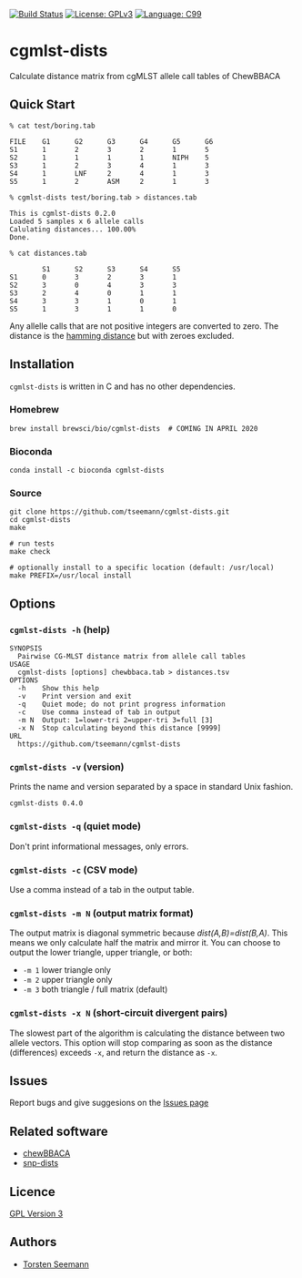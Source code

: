 [![Build Status](https://travis-ci.org/tseemann/cgmlst-dists.svg?branch=master)](https://travis-ci.org/tseemann/cgmlst-dists)
[![License: GPLv3](https://img.shields.io/badge/License-GPL%20v3-blue.svg)](https://www.gnu.org/licenses/gpl-3.0)
[![Language: C99](https://img.shields.io/badge/Language-ANSI_C-orangered.svg)](https://en.wikipedia.org/wiki/ANSI_C)

# cgmlst-dists

Calculate distance matrix from cgMLST allele call tables of ChewBBACA

## Quick Start

```
% cat test/boring.tab

FILE    G1      G2      G3      G4      G5      G6
S1      1       2       3       2       1       5
S2      1       1       1       1       NIPH    5
S3      1       2       3       4       1       3
S4      1       LNF     2       4       1       3
S5      1       2       ASM     2       1       3

% cgmlst-dists test/boring.tab > distances.tab

This is cgmlst-dists 0.2.0
Loaded 5 samples x 6 allele calls
Calulating distances... 100.00%
Done.

% cat distances.tab

        S1      S2      S3      S4      S5
S1      0       3       2       3       1
S2      3       0       4       3       3
S3      2       4       0       1       1
S4      3       3       1       0       1
S5      1       3       1       1       0
```

Any allelle calls that are not positive integers are converted to zero.
The distance is the 
[hamming distance](https://en.wikipedia.org/wiki/Hamming_distance)
but with zeroes excluded.

## Installation

`cgmlst-dists` is written in C and has no other dependencies.

### Homebrew
```
brew install brewsci/bio/cgmlst-dists  # COMING IN APRIL 2020
```

### Bioconda
```
conda install -c bioconda cgmlst-dists
```

### Source

```
git clone https://github.com/tseemann/cgmlst-dists.git
cd cgmlst-dists
make

# run tests
make check

# optionally install to a specific location (default: /usr/local)
make PREFIX=/usr/local install
```

## Options

### `cgmlst-dists -h` (help)

```
SYNOPSIS
  Pairwise CG-MLST distance matrix from allele call tables
USAGE
  cgmlst-dists [options] chewbbaca.tab > distances.tsv
OPTIONS
  -h    Show this help
  -v    Print version and exit
  -q    Quiet mode; do not print progress information
  -c    Use comma instead of tab in output
  -m N  Output: 1=lower-tri 2=upper-tri 3=full [3]
  -x N  Stop calculating beyond this distance [9999]
URL
  https://github.com/tseemann/cgmlst-dists
```

### `cgmlst-dists -v` (version)

Prints the name and version separated by a space in standard Unix fashion.

```
cgmlst-dists 0.4.0
```

### `cgmlst-dists -q` (quiet mode)

Don't print informational messages, only errors.

### `cgmlst-dists -c` (CSV mode)

Use a comma instead of a tab in the output table.

### `cgmlst-dists -m N` (output matrix format)

The output matrix is diagonal symmetric because _dist(A,B)=dist(B,A)_.
This means we only calculate half the matrix and mirror it.
You can choose to output the lower triangle, upper triangle, or both:
* `-m 1` lower triangle only
* `-m 2` upper triangle only
* `-m 3` both triangle / full matrix (default)

### `cgmlst-dists -x N` (short-circuit divergent pairs)

The slowest part of the algorithm is calculating the distance
between two allele vectors. This option will stop comparing as
soon as the distance (differences) exceeds `-x`, and return
the distance as `-x`.

## Issues

Report bugs and give suggesions on the
[Issues page](https://github.com/tseemann/cgmlst-dists/issues)

## Related software

* [chewBBACA](https://github.com/B-UMMI/chewBBACA)
* [snp-dists](https://github.com/tseemann/snp-dists)

## Licence

[GPL Version 3](https://raw.githubusercontent.com/tseemann/cgmlst-dists/master/LICENSE)

## Authors

* [Torsten Seemann](https://github.com/tseemann)
